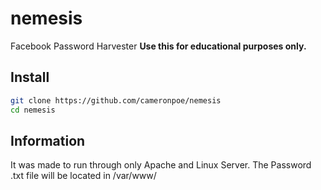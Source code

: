 # nemesis
Facebook Password Harvester **Use this for educational purposes only.**

## Install
```bash
git clone https://github.com/cameronpoe/nemesis
cd nemesis
```

## Information
It was made to run through only Apache and Linux Server.
The Password .txt file will be located in 
/var/www/
